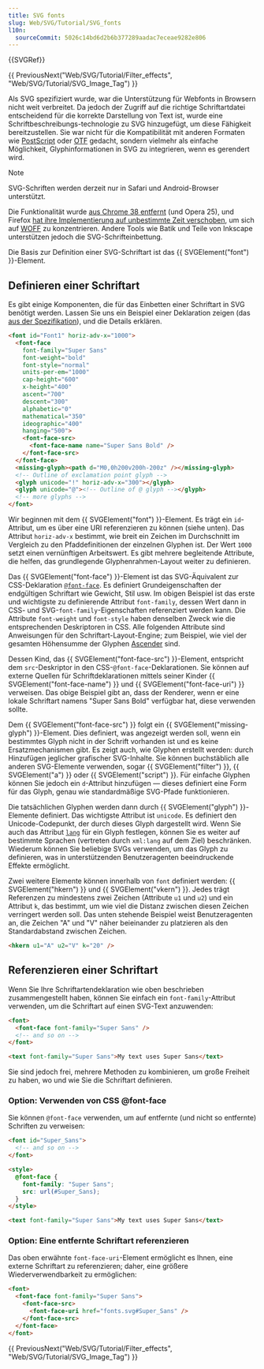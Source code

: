 ```yaml
---
title: SVG fonts
slug: Web/SVG/Tutorial/SVG_fonts
l10n:
  sourceCommit: 5026c14bd6d2b6b377289aadac7eceae9282e806
---
```


{{SVGRef}}

{{ PreviousNext("Web/SVG/Tutorial/Filter_effects", "Web/SVG/Tutorial/SVG_Image_Tag") }}

Als SVG spezifiziert wurde, war die Unterstützung für Webfonts in Browsern nicht weit verbreitet. Da jedoch der Zugriff auf die richtige Schriftartdatei entscheidend für die korrekte Darstellung von Text ist, wurde eine Schriftbeschreibungs-technologie zu SVG hinzugefügt, um diese Fähigkeit bereitzustellen. Sie war nicht für die Kompatibilität mit anderen Formaten wie [PostScript](https://www.adobe.com/products/postscript.html) oder [OTF](https://fonts.google.com/knowledge/glossary/open_type) gedacht, sondern vielmehr als einfache Möglichkeit, Glyphinformationen in SVG zu integrieren, wenn es gerendert wird.

> [!NOTE]
> SVG-Schriften werden derzeit nur in Safari und Android-Browser unterstützt.
>
> Die Funktionalität wurde [aus Chrome 38 entfernt](https://chromestatus.com/feature/5930075908210688) (und Opera 25), und Firefox [hat ihre Implementierung auf unbestimmte Zeit verschoben](https://bugzil.la/119490), um sich auf [WOFF](/de/docs/Web/CSS/CSS_fonts/WOFF) zu konzentrieren. Andere Tools wie Batik und Teile von Inkscape unterstützen jedoch die SVG-Schrifteinbettung.

Die Basis zur Definition einer SVG-Schriftart ist das {{ SVGElement("font") }}-Element.

## Definieren einer Schriftart

Es gibt einige Komponenten, die für das Einbetten einer Schriftart in SVG benötigt werden. Lassen Sie uns ein Beispiel einer Deklaration zeigen (das [aus der Spezifikation](https://www.w3.org/TR/SVG/fonts.html#FontElement)), und die Details erklären.

```html
<font id="Font1" horiz-adv-x="1000">
  <font-face
    font-family="Super Sans"
    font-weight="bold"
    font-style="normal"
    units-per-em="1000"
    cap-height="600"
    x-height="400"
    ascent="700"
    descent="300"
    alphabetic="0"
    mathematical="350"
    ideographic="400"
    hanging="500">
    <font-face-src>
      <font-face-name name="Super Sans Bold" />
    </font-face-src>
  </font-face>
  <missing-glyph><path d="M0,0h200v200h-200z" /></missing-glyph>
  <!-- Outline of exclamation point glyph -->
  <glyph unicode="!" horiz-adv-x="300"></glyph>
  <glyph unicode="@"><!-- Outline of @ glyph --></glyph>
  <!-- more glyphs -->
</font>
```

Wir beginnen mit dem {{ SVGElement("font") }}-Element. Es trägt ein `id`-Attribut, um es über eine URI referenzieren zu können (siehe unten). Das Attribut `horiz-adv-x` bestimmt, wie breit ein Zeichen im Durchschnitt im Vergleich zu den Pfaddefinitionen der einzelnen Glyphen ist. Der Wert `1000` setzt einen vernünftigen Arbeitswert. Es gibt mehrere begleitende Attribute, die helfen, das grundlegende Glyphenrahmen-Layout weiter zu definieren.

Das {{ SVGElement("font-face") }}-Element ist das SVG-Äquivalent zur CSS-Deklaration [`@font-face`](/de/docs/Web/CSS/@font-face). Es definiert Grundeigenschaften der endgültigen Schriftart wie Gewicht, Stil usw. Im obigen Beispiel ist das erste und wichtigste zu definierende Attribut `font-family`, dessen Wert dann in CSS- und SVG-`font-family`-Eigenschaften referenziert werden kann. Die Attribute `font-weight` und `font-style` haben denselben Zweck wie die entsprechenden Deskriptoren in CSS. Alle folgenden Attribute sind Anweisungen für den Schriftart-Layout-Engine; zum Beispiel, wie viel der gesamten Höhensumme der Glyphen [Ascender](https://de.wikipedia.org/wiki/Schriftlinie#Versalienlinie) sind.

Dessen Kind, das {{ SVGElement("font-face-src") }}-Element, entspricht dem `src`-Deskriptor in den CSS-`@font-face`-Deklarationen. Sie können auf externe Quellen für Schriftdeklarationen mittels seiner Kinder {{ SVGElement("font-face-name") }} und {{ SVGElement("font-face-uri") }} verweisen. Das obige Beispiel gibt an, dass der Renderer, wenn er eine lokale Schriftart namens "Super Sans Bold" verfügbar hat, diese verwenden sollte.

Dem {{ SVGElement("font-face-src") }} folgt ein {{ SVGElement("missing-glyph") }}-Element. Dies definiert, was angezeigt werden soll, wenn ein bestimmtes Glyph nicht in der Schrift vorhanden ist und es keine Ersatzmechanismen gibt. Es zeigt auch, wie Glyphen erstellt werden: durch Hinzufügen jeglicher grafischer SVG-Inhalte. Sie können buchstäblich alle anderen SVG-Elemente verwenden, sogar {{ SVGElement("filter") }}, {{ SVGElement("a") }} oder {{ SVGElement("script") }}. Für einfache Glyphen können Sie jedoch ein `d`-Attribut hinzufügen — dieses definiert eine Form für das Glyph, genau wie standardmäßige SVG-Pfade funktionieren.

Die tatsächlichen Glyphen werden dann durch {{ SVGElement("glyph") }}-Elemente definiert. Das wichtigste Attribut ist `unicode`. Es definiert den Unicode-Codepunkt, der durch dieses Glyph dargestellt wird. Wenn Sie auch das Attribut [`lang`](/de/docs/Web/HTML/Global_attributes/lang) für ein Glyph festlegen, können Sie es weiter auf bestimmte Sprachen (vertreten durch `xml:lang` auf dem Ziel) beschränken. Wiederum können Sie beliebige SVGs verwenden, um das Glyph zu definieren, was in unterstützenden Benutzeragenten beeindruckende Effekte ermöglicht.

Zwei weitere Elemente können innerhalb von `font` definiert werden: {{ SVGElement("hkern") }} und {{ SVGElement("vkern") }}. Jedes trägt Referenzen zu mindestens zwei Zeichen (Attribute `u1` und `u2`) und ein Attribut `k`, das bestimmt, um wie viel die Distanz zwischen diesen Zeichen verringert werden soll. Das unten stehende Beispiel weist Benutzeragenten an, die Zeichen "A" und "V" näher beieinander zu platzieren als den Standardabstand zwischen Zeichen.

```html
<hkern u1="A" u2="V" k="20" />
```

## Referenzieren einer Schriftart

Wenn Sie Ihre Schriftartendeklaration wie oben beschrieben zusammengestellt haben, können Sie einfach ein `font-family`-Attribut verwenden, um die Schriftart auf einen SVG-Text anzuwenden:

```html
<font>
  <font-face font-family="Super Sans" />
  <!-- and so on -->
</font>

<text font-family="Super Sans">My text uses Super Sans</text>
```

Sie sind jedoch frei, mehrere Methoden zu kombinieren, um große Freiheit zu haben, wo und wie Sie die Schriftart definieren.

### Option: Verwenden von CSS @font-face

Sie können `@font-face` verwenden, um auf entfernte (und nicht so entfernte) Schriften zu verweisen:

```html
<font id="Super_Sans">
  <!-- and so on -->
</font>

<style>
  @font-face {
    font-family: "Super Sans";
    src: url(#Super_Sans);
  }
</style>

<text font-family="Super Sans">My text uses Super Sans</text>
```

### Option: Eine entfernte Schriftart referenzieren

Das oben erwähnte `font-face-uri`-Element ermöglicht es Ihnen, eine externe Schriftart zu referenzieren; daher, eine größere Wiederverwendbarkeit zu ermöglichen:

```html
<font>
  <font-face font-family="Super Sans">
    <font-face-src>
      <font-face-uri href="fonts.svg#Super_Sans" />
    </font-face-src>
  </font-face>
</font>
```

{{ PreviousNext("Web/SVG/Tutorial/Filter_effects", "Web/SVG/Tutorial/SVG_Image_Tag") }}
